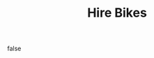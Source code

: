 ---
layout: photo
modal: true
thumb: https://csnapmediahost.github.io/assets1/Thumbs/HireBikes.jpg
full: https://csnapmediahost.github.io/assets1/Render/HireBikes.jpg
size: small
ar: landscape
body: false
title: "Hire Bikes"
tags: street
---